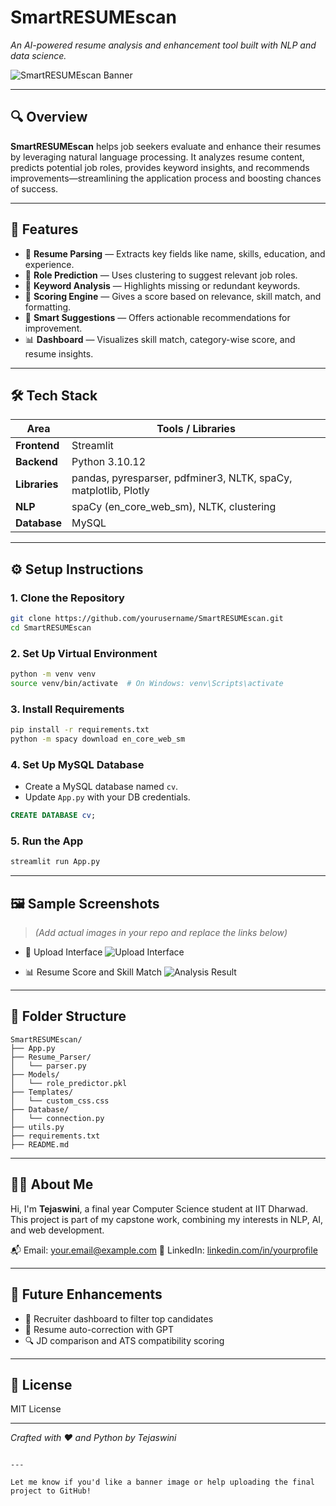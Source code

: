 # SmartRESUMEscan

*An AI-powered resume analysis and enhancement tool built with NLP and data science.*

![SmartRESUMEscan Banner](link_to_your_banner_image)

---

## 🔍 Overview

**SmartRESUMEscan** helps job seekers evaluate and enhance their resumes by leveraging natural language processing. It analyzes resume content, predicts potential job roles, provides keyword insights, and recommends improvements—streamlining the application process and boosting chances of success.

---

## 🎯 Features

- 📄 **Resume Parsing** — Extracts key fields like name, skills, education, and experience.
- 🧠 **Role Prediction** — Uses clustering to suggest relevant job roles.
- 🧾 **Keyword Analysis** — Highlights missing or redundant keywords.
- 🧮 **Scoring Engine** — Gives a score based on relevance, skill match, and formatting.
- 📝 **Smart Suggestions** — Offers actionable recommendations for improvement.
- 📊 **Dashboard** — Visualizes skill match, category-wise score, and resume insights.

---

## 🛠️ Tech Stack

| Area          | Tools / Libraries                     |
|---------------|----------------------------------------|
| **Frontend**  | Streamlit                              |
| **Backend**   | Python 3.10.12                         |
| **Libraries** | pandas, pyresparser, pdfminer3, NLTK, spaCy, matplotlib, Plotly |
| **NLP**       | spaCy (en_core_web_sm), NLTK, clustering |
| **Database**  | MySQL                                  |

---

## ⚙️ Setup Instructions

### 1. Clone the Repository

```bash
git clone https://github.com/yourusername/SmartRESUMEscan.git
cd SmartRESUMEscan
````

### 2. Set Up Virtual Environment

```bash
python -m venv venv
source venv/bin/activate  # On Windows: venv\Scripts\activate
```

### 3. Install Requirements

```bash
pip install -r requirements.txt
python -m spacy download en_core_web_sm
```

### 4. Set Up MySQL Database

* Create a MySQL database named `cv`.
* Update `App.py` with your DB credentials.

```sql
CREATE DATABASE cv;
```

### 5. Run the App

```bash
streamlit run App.py
```

---

## 🖼️ Sample Screenshots

> *(Add actual images in your repo and replace the links below)*

* 📂 Upload Interface
  ![Upload Interface](link_to_image1)

* 📊 Resume Score and Skill Match
  ![Analysis Result](link_to_image2)

---

## 📁 Folder Structure

```
SmartRESUMEscan/
├── App.py
├── Resume_Parser/
│   └── parser.py
├── Models/
│   └── role_predictor.pkl
├── Templates/
│   └── custom_css.css
├── Database/
│   └── connection.py
├── utils.py
├── requirements.txt
├── README.md
```

---

## 🙋‍♀️ About Me

Hi, I'm **Tejaswini**, a final year Computer Science student at IIT Dharwad.
This project is part of my capstone work, combining my interests in NLP, AI, and web development.

📬 Email: [your.email@example.com](mailto:your.email@example.com)
🔗 LinkedIn: [linkedin.com/in/yourprofile](https://linkedin.com/in/yourprofile)

---

## 🏁 Future Enhancements

* 🤝 Recruiter dashboard to filter top candidates
* 🧾 Resume auto-correction with GPT
* 🔍 JD comparison and ATS compatibility scoring

---

## 📜 License

MIT License

---

*Crafted with ❤️ and Python by Tejaswini*

```

---

Let me know if you'd like a banner image or help uploading the final project to GitHub!
```
